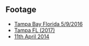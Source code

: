 ## Footage

- [Tampa Bay Florida 5/9/2016](https://www.youtube.com/watch?v=SPW-t4p38Jo)
- [Tampa FL (2017)](https://www.youtube.com/watch?v=HRZ4M5dfQV0)
- [11th April 2014](https://www.youtube.com/watch?v=57gQl9UMERo)

